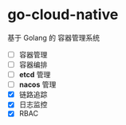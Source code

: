 # go-cloud-native
基于 Golang 的 容器管理系统


- [ ] 容器管理
- [ ] 容器编排
- [ ] **etcd** 管理
- [ ] **nacos** 管理
- [x] 链路追踪
- [x] 日志监控
- [x] RBAC
